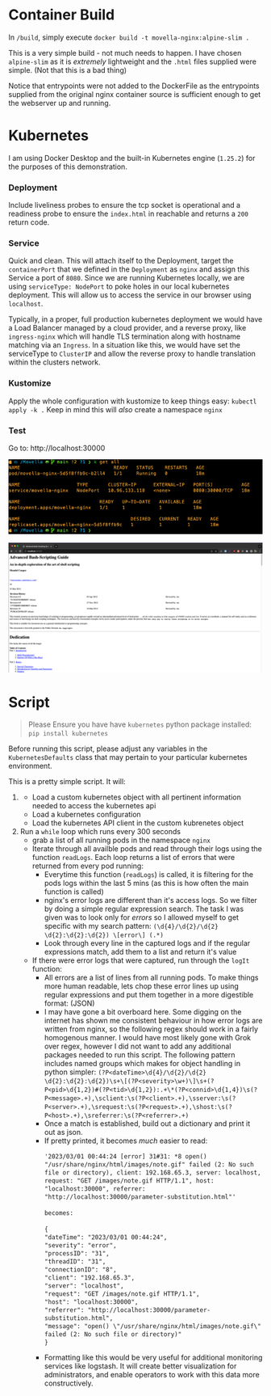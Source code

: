 # Container Build
In `/build`, simply execute `docker build -t movella-nginx:alpine-slim .`

This is a very simple build - not much needs to happen.  I have chosen `alpine-slim` as it is *extremely* lightweight and the `.html` files supplied were simple. (Not that this is a bad thing)

Notice that entrypoints were not added to the DockerFile as the entrypoints supplied from the original nginx container source is sufficient enough to get the webserver up and running.

# Kubernetes
I am using Docker Desktop and the built-in Kubernetes engine (`1.25.2`) for the purposes of this demonstration.

### Deployment
Include liveliness probes to ensure the tcp socket is operational and a readiness probe to ensure the `index.html` in reachable and returns a `200` return code.

### Service
Quick and clean.  This will attach itself to the Deployment, target the `containerPort` that we defined in the `Deployment` as `nginx` and assign this Service a port of `8080`.
Since we are running Kubernetes locally, we are using `serviceType: NodePort` to poke holes in our local kubernetes deployment.  This will allow us to access the service in our browser using `localhost`.  

Typically, in a proper, full production kubernetes deployment we would have a Load Balancer managed by a cloud provider, and a reverse proxy, like `ingress-nginx` which will handle TLS termination along with hostname matching via an `Ingress`. In a situation like this, we would have set the serviceType to `ClusterIP` and allow the reverse proxy to handle translation within the clusters network.

### Kustomize
Apply the whole configuration with kustomize to keep things easy:
`kubectl apply -k .`
Keep in mind this will *also* create a namespace `nginx`

### Test
Go to: http://localhost:30000

![Terminal](./images/get_all.png)

![Screeenshot](./images/index.png)

# Script

> Please Ensure you have have `kubernetes` python package installed:
> `pip install kubernetes` 

Before running this script, please adjust any variables in the `KubernetesDefaults` class that may pertain to your particular kubernetes environment.

This is a pretty simple script.  It will:
 
1.
    * Load a custom kubernetes object with all pertinent information needed to access the kubernetes api
    * Load a kubernetes configuration
    * Load the kubernetes API client in the custom kubrenetes object
2. Run a `while` loop which runs every 300 seconds
    * grab a list of all running pods in the namespace `nginx`
    * Iterate through all availble pods and read through their logs using the function `readLogs`. Each loop returns a list of errors that were returned from every pod running:
        * Everytime this function (`readLogs`) is called, it is filtering for the pods logs within the last 5 mins (as this is how often the main function is called)
        * nginx's error logs are different than it's access logs.  So we filter by doing a simple regular expression search. The task I was given was to look only for *errors* so I allowed myself to get specific with my search pattern: `(\d{4}/\d{2}/\d{2} \d{2}:\d{2}:\d{2}) \[error\] (.*)`
        * Look through every line in the captured logs and if the regular expressions match, add them to a list and return it's value
    * If there were error logs that were captured, run through the `logIt` function:
        * All errors are a list of lines from all running pods.  To make things more human readable, lets chop these error lines up using regular expressions and put them together in a more digestible format: (JSON)
        * I may have gone a bit overboard here. Some digging on the internet has shown me consistent behaviour in how error logs are written from nginx, so the following regex should work in a fairly homogenous manner.  I would have most likely gone with Grok over regex, however I did not want to add any additional packages needed to run this script.
        The following pattern includes named groups which makes for object handling in python simpler:
            `(?P<dateTime>\d{4}/\d{2}/\d{2} \d{2}:\d{2}:\d{2})\s+\[(?P<severity>\w+)\]\s+(?P<pid>\d{1,2})#(?P<tid>\d{1,2}):.+\*(?P<connid>\d{1,4})\s(?P<message>.+),\sclient:\s(?P<client>.+),\sserver:\s(?P<server>.+),\srequest:\s(?P<request>.+),\shost:\s(?P<host>.+),\sreferrer:\s(?P<referrer>.+)`
        * Once a match is established, build out a dictionary and print it out as json.
        * If pretty printed, it becomes *much* easier to read:
            ```
            '2023/03/01 00:44:24 [error] 31#31: *8 open() "/usr/share/nginx/html/images/note.gif" failed (2: No such file or directory), client: 192.168.65.3, server: localhost, request: "GET /images/note.gif HTTP/1.1", host: "localhost:30000", referrer: "http://localhost:30000/parameter-substitution.html"'

            becomes:
            
            {
            "dateTime": "2023/03/01 00:44:24",
            "severity": "error",
            "processID": "31",
            "threadID": "31",
            "connectionID": "8",
            "client": "192.168.65.3",
            "server": "localhost",
            "request": "GET /images/note.gif HTTP/1.1",
            "host": "localhost:30000",
            "referrer": "http://localhost:30000/parameter-substitution.html",
            "message": "open() \"/usr/share/nginx/html/images/note.gif\" failed (2: No such file or directory)"
            }
            ```
        * Formatting like this would be very useful for additional monitoring services like logstash.  It will create better visualization for administrators, and enable operators to work with this data more constructively.